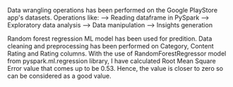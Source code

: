 Data wrangling operations has been performed on the Google PlayStore app's datasets. Operations like:
  --> Reading dataframe in PySpark
  --> Exploratory data analysis
  --> Data manipulation
  --> Insights generation
  
Random forest regression ML model has been used for predition. Data cleaning and preprocessing has been performed on Category, Content Rating and Rating columns. With the use of RandomForestRegressor model from pyspark.ml.regression library, I have calculated Root Mean Square Error value that comes up to be 0.53. Hence, the value is closer to zero so can be considered as a good value.
